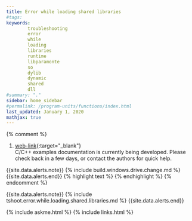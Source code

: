 ```yaml
---
title: Error while loading shared libraries
#tags: 
keywords: 
        troubleshooting
        error 
        while 
        loading 
        libraries 
        runtime
        libparamonte 
        so 
        dylib 
        dynamic 
        shared 
        dll
#summary: "."
sidebar: home_sidebar
#permalink: /program-units/functions/index.html
last_updated: January 1, 2020
mathjax: true
---
```


{% comment %}
1. [web-link](){:target="_blank"}  
C/C++ examples documentation is currently being developed. Please check back in a few days, or contact the authors for quick help.  
<div id="toc"></div>  
{{site.data.alerts.note}}
{% include build.windows.drive.change.md %}
{{site.data.alerts.end}}
{% highlight text %}
{% endhighlight %}
<b><code></code></b>
{% endcomment %}


{{site.data.alerts.note}}
{% include tshoot.error.while.loading.shared.libraries.md %}
{{site.data.alerts.end}}

{% include askme.html %}
{% include links.html %}
